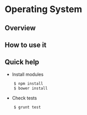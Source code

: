 Operating System
================

## Overview


## How to use it


## Quick help

* Install modules

```bash
    $ npm install
    $ bower install
```

* Check tests

```bash
    $ grunt test
```